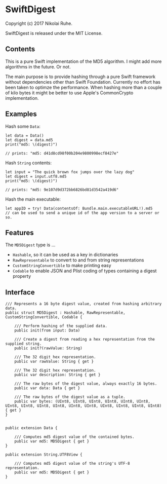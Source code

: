 # SwiftDigest

Copyright (c) 2017 Nikolai Ruhe.

SwiftDigest is released under the MIT License.

## Contents

This is a pure Swift implementation of the MD5 algorithm. I might add more algorithms in the future. Or not.

The main purpose is to provide hashing through a pure Swift framework without dependencies other than
Swift Foundation. Currently no effort has been taken to optimze the performance. When hashing more than a
couple of kilo bytes it might be better to use Apple's CommonCrypto implementation.

## Examples

Hash some `Data`:

    let data = Data()
    let digest = data.md5
    print("md5: \(digest)")

    // prints: "md5: d41d8cd98f00b204e9800998ecf8427e"

Hash `String` contents:

    let input = "The quick brown fox jumps over the lazy dog"
    let digest = input.utf8.md5
    print("md5: \(digest)")

    // prints: "md5: 9e107d9d372bb6826bd81d3542a419d6"

Hash the main executable:

    let appID = try! Data(contentsOf: Bundle.main.executableURL!).md5
    // can be used to send a unique id of the app version to a server or so.

## Features

The `MD5Digest` type is ...

- `Hashable`, so it can be used as a key in dictionaries
- `RawRepresentable` to convert to and from string representations
- `CustomStringConvertible` to make printing easy
- `Codable` to enable JSON and Plist coding of types containing a digest property

## Interface

    /// Represents a 16 byte digest value, created from hashing arbitrary data.
    public struct MD5Digest : Hashable, RawRepresentable, CustomStringConvertible, Codable {

        /// Perform hashing of the supplied data.
        public init(from input: Data)

        /// Create a digest from reading a hex representation from the supplied string.
        public init?(rawValue: String)

        /// The 32 digit hex representation.
        public var rawValue: String { get }

        /// The 32 digit hex representation.
        public var description: String { get }

        /// The raw bytes of the digest value, always exactly 16 bytes.
        public var data: Data { get }

        /// The raw bytes of the digest value as a tuple.
        public var bytes: (UInt8, UInt8, UInt8, UInt8, UInt8, UInt8, UInt8, UInt8, UInt8, UInt8, UInt8, UInt8, UInt8, UInt8, UInt8, UInt8) { get }
    }


    public extension Data {

        /// Computes md5 digest value of the contained bytes.
        public var md5: MD5Digest { get }
    }

    public extension String.UTF8View {

        /// Computes md5 digest value of the string's UTF-8 representation.
        public var md5: MD5Digest { get }
    }
